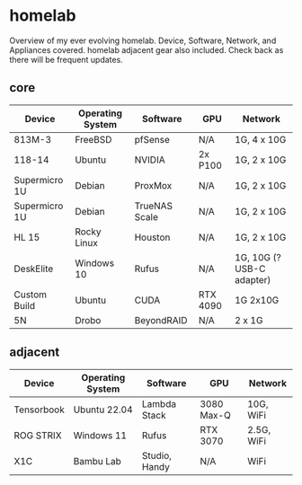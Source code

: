 # homelab

Overview of my ever evolving homelab. Device, Software, Network, and Appliances covered.  homelab adjacent gear also included. Check back as there will be frequent updates.

## core

| Device           | Operating System | Software   | GPU   | Network                   |
| ------------------ | ------------------ | --------------- | --------------------------- | ----- |
| 813M-3           | FreeBSD          | pfSense  | N/A     | 1G, 4 x 10G               |
| 118-14 | Ubuntu           | NVIDIA        | 2x P100 | 1G, 2 x 10G               |
| Supermicro 1U    | Debian           | ProxMox      | N/A | 1G, 2 x 10G               |
| Supermicro 1U    | Debian           | TrueNAS Scale | N/A | 1G, 2 x 10G               |
| HL 15            | Rocky Linux      | Houston      | N/A | 1G, 2 x 10G               |
| DeskElite        | Windows 10       | Rufus         | N/A | 1G, 10G (? USB-C adapter) |
| Custom Build | Ubuntu | CUDA | RTX 4090  |1G 2x10G|
| 5N               | Drobo            | BeyondRAID | N/A   | 2 x 1G                        |

## adjacent

| Device     | Operating System | Software     | GPU | Network    |
| ------------ | ------------------ | --------------- | ------------ | --- |
| Tensorbook | Ubuntu 22.04     | Lambda Stack  | 3080 Max-Q | 10G, WiFi  |
| ROG STRIX  | Windows 11       | Rufus         | RTX 3070 | 2.5G, WiFi |
| X1C        | Bambu Lab        | Studio, Handy | N/A | WiFi       |

